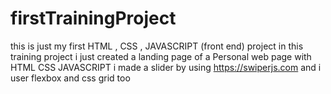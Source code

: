 # firstTrainingProject
this is just my first HTML , CSS , JAVASCRIPT (front end) project
in this training project i just created a landing page of a Personal web page with HTML   CSS   JAVASCRIPT
i made a slider by using https://swiperjs.com
and i user flexbox and css grid too
